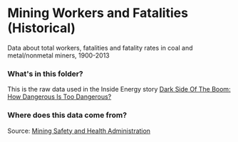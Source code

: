 # Mining Workers and Fatalities (Historical)

Data about total workers, fatalities and fatality rates in coal and metal/nonmetal miners, 1900-2013

### What's in this folder?

This is the raw data used in the Inside Energy story [Dark Side Of The Boom: How Dangerous Is Too Dangerous?](http://insideenergy.org/2014/09/15/dark-side-of-the-boom-how-dangerous-is-too-dangerous/)

### Where does this data come from?

Source: [Mining Safety and Health Administration](http://www.msha.gov/stats/centurystats/mnmstats.asp)
